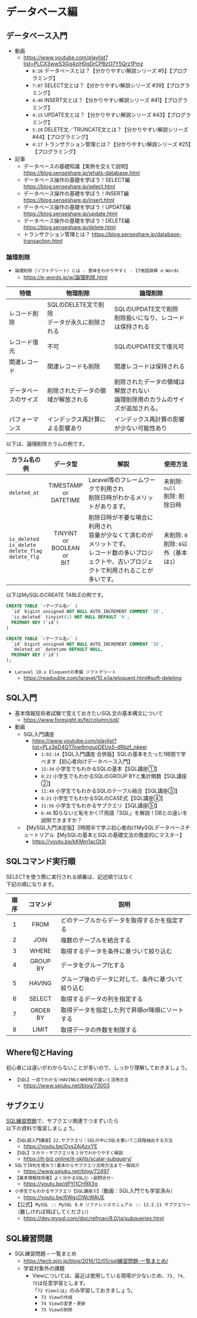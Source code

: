 # データベース編

## データベース入門

- 動画
  - <https://www.youtube.com/playlist?list=PLCX3wwS3Gg4ziH0gDrCPBzO7Y5Qrz1Pmz>
    - `6:16` データベースとは？【分かりやすい解説シリーズ #5】【プログラミング】
    - `7:07` SELECT文とは？【分かりやすい解説シリーズ #39】【プログラミング】
    - `4:40` INSERT文とは？【分かりやすい解説シリーズ #41】【プログラミング】
    - `4:15` UPDATE文とは？【分かりやすい解説シリーズ #43】【プログラミング】
    - `5:20` DELETE文／TRUNCATE文とは？【分かりやすい解説シリーズ #44】【プログラミング】
    - `4:17` トランザクション管理とは？【分かりやすい解説シリーズ #25】【プログラミング】
- 記事
  - データベースの基礎知識【実例を交えて説明】 <https://blog.senseshare.jp/whats-database.html>
  - データベース操作の基礎を学ぼう！SELECT編 <https://blog.senseshare.jp/select.html>
  - データベース操作の基礎を学ぼう！INSERT編 <https://blog.senseshare.jp/insert.html>
  - データベース操作の基礎を学ぼう！UPDATE編 <https://blog.senseshare.jp/update.html>
  - データベース操作の基礎を学ぼう！DELETE編 <https://blog.senseshare.jp/delete.html>
  - トランザクション管理とは？ <https://blog.senseshare.jp/database-transaction.html>

### 論理削除

- `論理削除（ソフトデリート）とは - 意味をわかりやすく - IT用語辞典 e-Words`
  - <https://e-words.jp/w/論理削除.html>

| 特徴 | 物理削除 | 論理削除 |
| --- | --- | --- |
| レコード削除 | SQLのDELETE文で削除<br>データが永久に削除される | SQLのUPDATE文で削除<br>削除扱いになり、レコードは保持される |
| レコード復元 | 不可 | SQLのUPDATE文で復元可 |
| 関連レコード | 関連レコードも削除 | 関連レコードは保持される |
| データベースのサイズ | 削除されたデータの領域が解放される | 削除されたデータの領域は解放されない<br>論理削除用のカラムのサイズが追加される。 |
| パフォーマンス | インデックス再計算による影響あり | インデックス再計算の影響が少ない可能性あり|

以下は、論理削除カラムの例です。

| カラム名の例 | データ型 | 解説 | 使用方法 |
| --- | :---: | --- | --- |
| `deleted_at` | TIMESTAMP<br>or<br>DATETIME | Laravel等のフレームワークで利用され<br>削除日時がわかるメリットがあります。 | 未削除: `null`<br>削除: 削除日時 |
| `is_deleted`<br>`is_delete`<br>`delete_flag`<br>`delete_flg` | TINYINT<br>or<br>BOOLEAN<br>or<br>BIT | 削除日時が不要な場合に利用され<br>容量が少なくて済むのがメリットです。<br>レコード数の多いプロジェクトや、古いプロジェクトで利用されることが多いです。 | 未削除: `0`<br>削除: `0`以外（基本は`1`） |

以下はMySQLのCREATE TABLEの例です。  

```sql
CREATE TABLE `<テーブル名>` (
  `id` bigint unsigned NOT NULL AUTO_INCREMENT COMMENT 'ID',
  `is_deleted` tinyint(1) NOT NULL DEFAULT '0',
  PRIMARY KEY (`id`)
)
```

```sql
CREATE TABLE `<テーブル名>` (
  `id` bigint unsigned NOT NULL AUTO_INCREMENT COMMENT 'ID',
  `deleted_at` datetime DEFAULT NULL,
  PRIMARY KEY (`id`)
);
```

- `Laravel 10.x Eloquentの準備 ソフトデリート`
  - <https://readouble.com/laravel/10.x/ja/eloquent.html#soft-deleting>

## SQL入門

- 基本情報技術者試験で覚えておきたいSQL文の基本構文について
  - <https://www.foresight.jp/fe/column/sql/>
- 動画
  - SQL入門講座
    - <https://www.youtube.com/playlist?list=PLs3eD4QT7ow6mguoDEUsS-dRbzf_nkeei>
      - `1:02:14`【SQL入門講座 合併版】SQLの基本をたった1時間で学べます【初心者向けデータベース入門】
      - `15:34` 小学生でもわかるSQLの基本【SQL講座①】
      - `8:22` 小学生でもわかるSQLのGROUP BYと集計関数【SQL講座②】
      - `11:49` 小学生でもわかるSQLのテーブル結合【SQL講座③】
      - `8:21` 小学生でもわかるSQLのCASE式【SQL講座④】
      - `11:56` 小学生でもわかるサブクエリ【SQL講座⑤】
      - `6:46` 知らないと恥をかくIT用語「SQL」を解説！DBとの違いを説明できますか？
  - 【MySQL入門決定版】2時間半で学ぶ初心者向けMySQLデータベースチュートリアル【MySQLの基本とSQLの基礎文法の徹底的にマスター】
    - <https://youtu.be/kKMm1acGt3I>

## SQLコマンド実行順

SELECTを使う際に実行される順番は、記述順ではなく  
下記の順になります。

| 順序 | コマンド | 説明 |
| :---: | :---: | --- |
| 1 | FROM | どのテーブルからデータを取得するかを指定する |
| 2 | JOIN | 複数のテーブルを結合する |
| 3 | WHERE | 取得するデータを条件に基づいて絞り込む |
| 4 | GROUP BY | データをグループ化する |
| 5 | HAVING | グループ後のデータに対して、条件に基づいて絞り込む |
| 6 | SELECT | 取得するデータの列を指定する |
| 7 | ORDER BY | 取得データを指定した列で昇順or降順にソートする |
| 8 | LIMIT | 取得データの件数を制限する |

## Where句とHaving

初心者には違いがわからないことが多いので、しっかり理解しておきましょう。

- `【SQL】一目でわかる!HAVINGとWHEREの違いと活用方法`
  - <https://www.sejuku.net/blog/73003>

## サブクエリ

[SQL練習問題](#sql練習問題)で、サブクエリ関連でつまずいたら  
以下の資料で復習しましょう。

- `【SQL超入門講座】22.サブクエリ｜SQLの中にSQLを書いて二段階抽出する方法`
  - <https://youtu.be/Oys2AjAzxYE>
- `【SQL】スカラ・サブクエリを１分でわかりやすく解説`
  - <https://it-biz.online/it-skills/scalar-subquery/>
- `SQLでIN句を使おう!基本からサブクエリ活用方法まで一覧紹介`
  - <https://www.sejuku.net/blog/72497>
- `【基本情報技術者】よく分かるSQL⑪ ~副問合せ~`
  - <https://youtu.be/dPYl1CH9X3g>
- `小学生でもわかるサブクエリ【SQL講座⑤】`（動画：SQL入門でも学習済み）
  - <https://youtu.be/6WgcDWcWAUE>
- 【公式】`MySQL :: MySQL 8.0 リファレンスマニュアル :: 13.2.11 サブクエリー` （難しければ飛ばしてください）
  - <https://dev.mysql.com/doc/refman/8.0/ja/subqueries.html>

## SQL練習問題

- SQL練習問題 – 一覧まとめ
  - <https://tech.pjin.jp/blog/2016/12/05/sql練習問題-一覧まとめ/>
  - 学習対象外の課題
    - Viewについては、最近は使用している現場が少ないため、`73, 74, 75`は任意学習とします。  
      「`72 Viewとは`」のみ学習しておきましょう。
      - `73 Viewの作成`
      - `74 Viewの変更・更新`
      - `75 Viewの削除`
